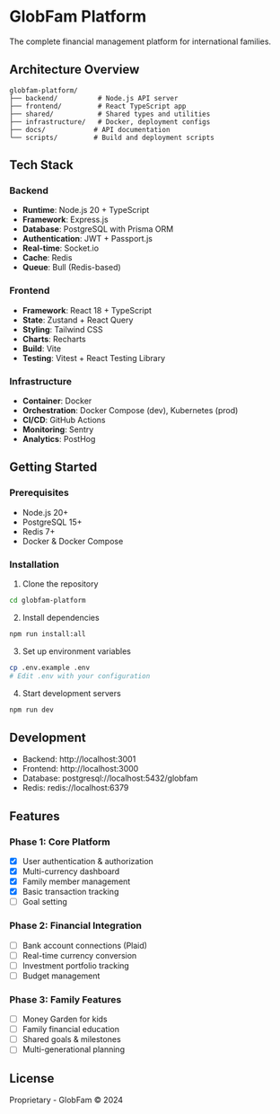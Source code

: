 # GlobFam Platform

The complete financial management platform for international families.

## Architecture Overview

```
globfam-platform/
├── backend/          # Node.js API server
├── frontend/         # React TypeScript app
├── shared/           # Shared types and utilities
├── infrastructure/   # Docker, deployment configs
├── docs/            # API documentation
└── scripts/         # Build and deployment scripts
```

## Tech Stack

### Backend
- **Runtime**: Node.js 20 + TypeScript
- **Framework**: Express.js
- **Database**: PostgreSQL with Prisma ORM
- **Authentication**: JWT + Passport.js
- **Real-time**: Socket.io
- **Cache**: Redis
- **Queue**: Bull (Redis-based)

### Frontend
- **Framework**: React 18 + TypeScript
- **State**: Zustand + React Query
- **Styling**: Tailwind CSS
- **Charts**: Recharts
- **Build**: Vite
- **Testing**: Vitest + React Testing Library

### Infrastructure
- **Container**: Docker
- **Orchestration**: Docker Compose (dev), Kubernetes (prod)
- **CI/CD**: GitHub Actions
- **Monitoring**: Sentry
- **Analytics**: PostHog

## Getting Started

### Prerequisites
- Node.js 20+
- PostgreSQL 15+
- Redis 7+
- Docker & Docker Compose

### Installation

1. Clone the repository
```bash
cd globfam-platform
```

2. Install dependencies
```bash
npm run install:all
```

3. Set up environment variables
```bash
cp .env.example .env
# Edit .env with your configuration
```

4. Start development servers
```bash
npm run dev
```

## Development

- Backend: http://localhost:3001
- Frontend: http://localhost:3000
- Database: postgresql://localhost:5432/globfam
- Redis: redis://localhost:6379

## Features

### Phase 1: Core Platform
- [x] User authentication & authorization
- [x] Multi-currency dashboard
- [x] Family member management
- [x] Basic transaction tracking
- [ ] Goal setting

### Phase 2: Financial Integration
- [ ] Bank account connections (Plaid)
- [ ] Real-time currency conversion
- [ ] Investment portfolio tracking
- [ ] Budget management

### Phase 3: Family Features
- [ ] Money Garden for kids
- [ ] Family financial education
- [ ] Shared goals & milestones
- [ ] Multi-generational planning

## License

Proprietary - GlobFam © 2024